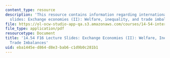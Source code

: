 ```yaml
---
content_type: resource
description: 'This resource contains information regarding international trade lecture
  slides: Exchange economies (II): Welfare, inequality, and trade imbalances.'
file: https://ol-ocw-studio-app-qa.s3.amazonaws.com/courses/14-54-international-trade-fall-2016/eba1445ed864d8e3bab6c1d9b0c281b1_MIT14_54F16_Lecture_5.pdf
file_type: application/pdf
resourcetype: Document
title: '14.54 F16 Lecture Slides: Exchange Economies (II): Welfare, Inequality, and
  Trade Imbalances'
uid: eba1445e-d864-d8e3-bab6-c1d9b0c281b1
---
```

